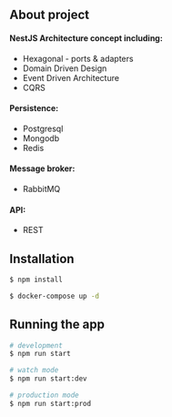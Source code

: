 ## About project

#### NestJS Architecture concept including:
- Hexagonal - ports & adapters
- Domain Driven Design
- Event Driven Architecture
- CQRS

#### Persistence:
- Postgresql
- Mongodb
- Redis

#### Message broker:
- RabbitMQ

#### API:
- REST 

## Installation

```bash
$ npm install

$ docker-compose up -d
```

## Running the app

```bash
# development
$ npm run start

# watch mode
$ npm run start:dev

# production mode
$ npm run start:prod
```